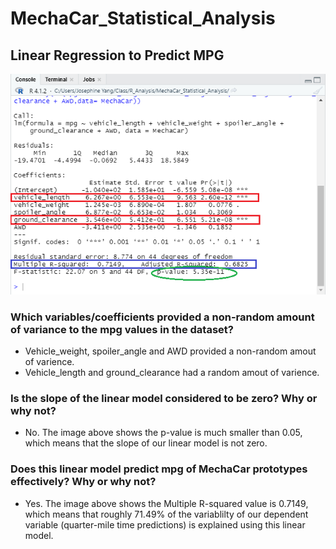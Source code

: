 # MechaCar_Statistical_Analysis
## Linear Regression to Predict MPG
![D1 image](https://github.com/JosephineYang228/MechaCar_Statistical_Analysis/blob/ea4e094c7f7374d8732c02347eea3b319533615c/image/D1%20image.png)
### Which variables/coefficients provided a non-random amount of variance to the mpg values in the dataset?
 - Vehicle_weight, spoiler_angle and AWD provided a non-random amout of varience.
 - Vehicle_length and ground_clearance had a random amout of varience.
### Is the slope of the linear model considered to be zero? Why or why not?
 - No. The image above shows the p-value is much smaller than 0.05, which means that the slope of our linear model is not zero.
### Does this linear model predict mpg of MechaCar prototypes effectively? Why or why not?
 - Yes. The image above shows the Multiple R-squared value is 0.7149, which means that roughly 71.49% of the variablilty of our dependent variable (quarter-mile time predictions) is explained using this linear model.
